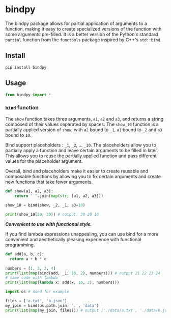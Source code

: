 # bindpy

The bindpy package allows for partial application of arguments to a function, making it easy to create specialized versions of the function with some arguments pre-filled.
It is a better version of the Python's standard `partial` function from the `functools` package inspired by C++'s `std::bind`.

## Install

```
pip install bindpy
```

## Usage


```python
from bindpy import *
```

### `bind` function

The `show` function takes three arguments, `a1`, `a2` and `a3`, and returns a string composed of their values separated by spaces. The `show_10` function is a partially applied version of `show`, with `a2` bound to `_1`, `a1` bound to `_2` and `a3` bound to `10`.

Bind support placeholders : `_1`, `_2`, ... `_10`. The placeholders allow you to partially apply a function and leave certain arguments to be filled in later. This allows you to reuse the partially applied function and pass different values for the placeholder argument.

Overall, bind and placeholders make it easier to create reusable and composable functions by allowing you to fix certain arguments and create new functions that take fewer arguments.

```python
def show(a1, a2, a3):
    return " ".join(map(str, [a1, a2, a3]))
    
show_10 = bind(show, _2, _1, a3=10)

print(show_10(20, 30)) # output: 30 20 10
```

***Convenient to use with functional style.***  

If you find lambda expressions unappealing, you can use bind for a more convenient and aesthetically pleasing experience with functional programming.

```python
def add(a, b, c):
  return a + b * c
  
numbers = [1, 2, 3, 4]
print(list(map(bind(add, _1, 10, 2), numbers))) # output 21 22 23 24
# same code with lambda
print(list(map(lambda x: add(x, 10, 2), numbers)))
```

```python
import os # used for example

files = ['a.txt', 'b.json']
my_join = bind(os.path.join, '.', 'data')
print(list(map(my_join, files))) # output ['./data/a.txt', './data/b.json']
```

